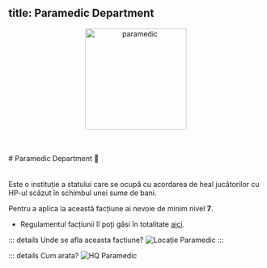 
title: Paramedic Department
---


<p align="center">
    <img width="200" src="https://i.imgur.com/nkuWqm5.png" alt="paramedic">
</p>
<br> <br>
# Paramedic Department 🏥
<br> <br> <br>
Este o instituție a statului care se ocupă cu acordarea de heal jucătorilor cu HP-ul scăzut în schimbul unei sume de bani.

Pentru a aplica la această facțiune ai nevoie de minim nivel **7**.

- Regulamentul facțiunii îl poți găsi în totalitate [aici](https://ragepanel.b-hood.ro/rules/view/regulament-paramedici "Link regulament Paramedic").

::: details Unde se afla aceasta factiune?
![Locație Paramedic](https://i.imgur.com/5woiMo8.png "Locație Paramedic")
:::

::: details Cum arata?
![HQ Paramedic](https://i.imgur.com/Zq0euaN.png "HQ Paramedic")



